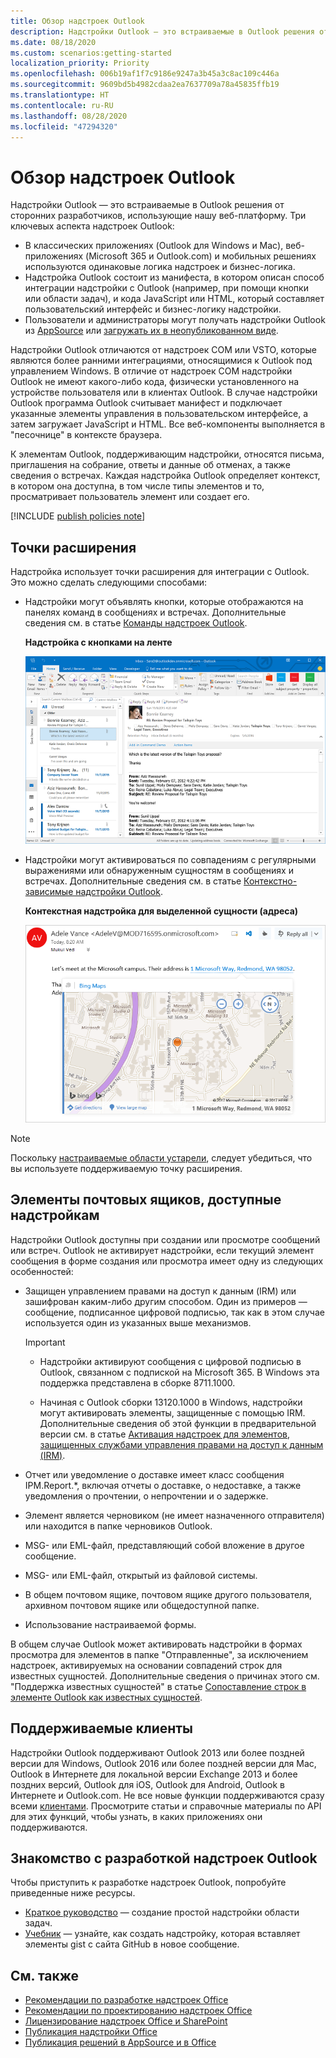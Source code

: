 ```yaml
---
title: Обзор надстроек Outlook
description: Надстройки Outlook — это встраиваемые в Outlook решения от сторонних разработчиков, использующие нашу веб-платформу.
ms.date: 08/18/2020
ms.custom: scenarios:getting-started
localization_priority: Priority
ms.openlocfilehash: 006b19af1f7c9186e9247a3b45a3c8ac109c446a
ms.sourcegitcommit: 9609bd5b4982cdaa2ea7637709a78a45835ffb19
ms.translationtype: HT
ms.contentlocale: ru-RU
ms.lasthandoff: 08/28/2020
ms.locfileid: "47294320"
---
```

# <a name="outlook-add-ins-overview"></a>Обзор надстроек Outlook

Надстройки Outlook — это встраиваемые в Outlook решения от сторонних разработчиков, использующие нашу веб-платформу. Три ключевых аспекта надстроек Outlook:

- В классических приложениях (Outlook для Windows и Mac), веб-приложениях (Microsoft 365 и Outlook.com) и мобильных решениях используются одинаковые логика надстроек и бизнес-логика.
- Надстройка Outlook состоит из манифеста, в котором описан способ интеграции надстройки с Outlook (например, при помощи кнопки или области задач), и кода JavaScript или HTML, который составляет пользовательский интерфейс и бизнес-логику надстройки.
- Пользователи и администраторы могут получать надстройки Outlook из [AppSource](https://appsource.microsoft.com) или [загружать их в неопубликованном виде](sideload-outlook-add-ins-for-testing.md).

Надстройки Outlook отличаются от надстроек COM или VSTO, которые являются более ранними интеграциями, относящимися к Outlook под управлением Windows. В отличие от надстроек COM надстройки Outlook не имеют какого-либо кода, физически установленного на устройстве пользователя или в клиентах Outlook. В случае надстройки Outlook программа Outlook считывает манифест и подключает указанные элементы управления в пользовательском интерфейсе, а затем загружает JavaScript и HTML. Все веб-компоненты выполняется в "песочнице" в контексте браузера.

К элементам Outlook, поддерживающим надстройки, относятся письма, приглашения на собрание, ответы и данные об отменах, а также сведения о встречах. Каждая надстройка Outlook определяет контекст, в котором она доступна, в том числе типы элементов и то, просматривает пользователь элемент или создает его.

[!INCLUDE [publish policies note](../includes/note-publish-policies.md)]

## <a name="extension-points"></a>Точки расширения

Надстройка использует точки расширения для интеграции с Outlook. Это можно сделать следующими способами:

- Надстройки могут объявлять кнопки, которые отображаются на панелях команд в сообщениях и встречах. Дополнительные сведения см. в статье [Команды надстроек Outlook](add-in-commands-for-outlook.md).

    **Надстройка с кнопками на ленте**

    ![Команда надстройки для фигуры без интерфейса](../images/uiless-command-shape.png)

- Надстройки могут активироваться по совпадениям с регулярными выражениями или обнаруженным сущностям в сообщениях и встречах. Дополнительные сведения см. в статье [Контекстно-зависимые надстройки Outlook](contextual-outlook-add-ins.md).

    **Контекстная надстройка для выделенной сущности (адреса)**

    ![Показывает контекстное приложение на карточке](../images/outlook-detected-entity-card.png)

> [!NOTE]
> Поскольку [настраиваемые области устарели](https://developer.microsoft.com/outlook/blogs/make-your-add-ins-available-in-the-office-ribbon/), следует убедиться, что вы используете поддерживаемую точку расширения.

## <a name="mailbox-items-available-to-add-ins"></a>Элементы почтовых ящиков, доступные надстройкам

Надстройки Outlook доступны при создании или просмотре сообщений или встреч. Outlook не активирует надстройки, если текущий элемент сообщения в форме создания или просмотра имеет одну из следующих особенностей:

- Защищен управлением правами на доступ к данным (IRM) или зашифрован каким-либо другим способом. Один из примеров — сообщение, подписанное цифровой подписью, так как в этом случае используется один из указанных выше механизмов.

  > [!IMPORTANT]
  > - Надстройки активируют сообщения с цифровой подписью в Outlook, связанном с подпиской на Microsoft 365. В Windows эта поддержка представлена в сборке 8711.1000.
  >
  > - Начиная с Outlook сборки 13120.1000 в Windows, надстройки могут активировать элементы, защищенные с помощью IRM. Дополнительные сведения об этой функции в предварительной версии см. в статье [Активация надстроек для элементов, защищенных службами управления правами на доступ к данным (IRM)](../reference/objectmodel/preview-requirement-set/outlook-requirement-set-preview.md#add-in-activation-on-items-protected-by-information-rights-management-irm).

- Отчет или уведомление о доставке имеет класс сообщения IPM.Report.*, включая отчеты о доставке, о недоставке, а также уведомления о прочтении, о непрочтении и о задержке.

- Элемент является черновиком (не имеет назначенного отправителя) или находится в папке черновиков Outlook.

- MSG- или EML-файл, представляющий собой вложение в другое сообщение.

- MSG- или EML-файл, открытый из файловой системы.

- В общем почтовом ящике, почтовом ящике другого пользователя, архивном почтовом ящике или общедоступной папке.

- Использование настраиваемой формы.

В общем случае Outlook может активировать надстройки в формах просмотра для элементов в папке "Отправленные", за исключением надстроек, активируемых на основании совпадений строк для известных сущностей. Дополнительные сведения о причинах этого см. "Поддержка известных сущностей" в статье [Сопоставление строк в элементе Outlook как известных сущностей](match-strings-in-an-item-as-well-known-entities.md).

## <a name="supported-clients"></a>Поддерживаемые клиенты

Надстройки Outlook поддерживают Outlook 2013 или более поздней версии для Windows, Outlook 2016 или более поздней версии для Mac, Outlook в Интернете для локальной версии Exchange 2013 и более поздних версий, Outlook для iOS, Outlook для Android, Outlook в Интернете и Outlook.com. Не все новые функции поддерживаются сразу всеми [клиентами](../reference/requirement-sets/outlook-api-requirement-sets.md#requirement-sets-supported-by-exchange-servers-and-outlook-clients). Просмотрите статьи и справочные материалы по API для этих функций, чтобы узнать, в каких приложениях они поддерживаются.


## <a name="get-started-building-outlook-add-ins"></a>Знакомство с разработкой надстроек Outlook

Чтобы приступить к разработке надстроек Outlook, попробуйте приведенные ниже ресурсы.

- [Краткое руководство](../quickstarts/outlook-quickstart.md) — создание простой надстройки области задач.
- [Учебник](../tutorials/outlook-tutorial.md) — узнайте, как создать надстройку, которая вставляет элементы gist с сайта GitHub в новое сообщение.


## <a name="see-also"></a>См. также

- [Рекомендации по разработке надстроек Office](../concepts/add-in-development-best-practices.md)
- [Рекомендации по проектированию надстроек Office](../design/add-in-design.md)
- [Лицензирование надстроек Office и SharePoint](/office/dev/store/license-your-add-ins)
- [Публикация надстройки Office](../publish/publish.md)
- [Публикация решений в AppSource и в Office](/office/dev/store/submit-to-the-office-store)
